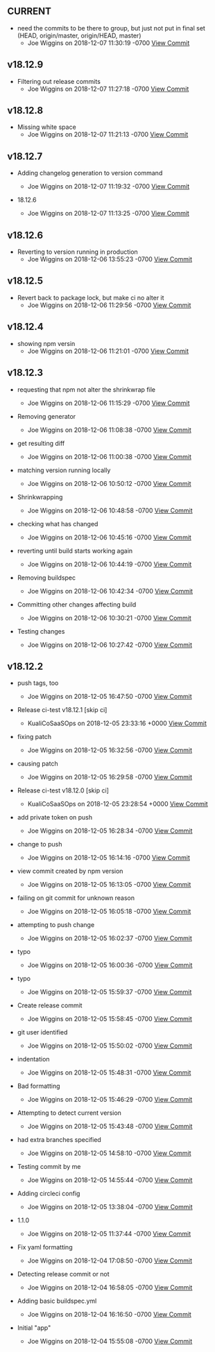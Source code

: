 
## CURRENT
  
  * need the commits to be there to group, but just not put in final set (HEAD, origin/master, origin/HEAD, master)
    * Joe Wiggins on 2018-12-07 11:30:19 -0700 [View Commit](../../commit/f4bc35f2e746f2c97b45b56c5e5fd6d9341b823b)
    

## v18.12.9
  
  * Filtering out release commits
    * Joe Wiggins on 2018-12-07 11:27:18 -0700 [View Commit](../../commit/64719eec0ff4950b1438cd125bc51958c72514df)
    

## v18.12.8
  
  * Missing white space
    * Joe Wiggins on 2018-12-07 11:21:13 -0700 [View Commit](../../commit/45ab2919941da86993133897dcc0cbcd5ed6edd8)
    

## v18.12.7
  
  * Adding changelog generation to version command
    * Joe Wiggins on 2018-12-07 11:19:32 -0700 [View Commit](../../commit/7f6c2a477c10271bd159ab7af535e52db6f7f926)
  
  * 18.12.6
    * Joe Wiggins on 2018-12-07 11:13:25 -0700 [View Commit](../../commit/9743d93e64e719ca0f3ad5daddec60b34338b009)
    

## v18.12.6
  
  * Reverting to version running in production
    * Joe Wiggins on 2018-12-06 13:55:23 -0700 [View Commit](../../commit/2e7eedaf4d7d53d592908986699f9dc399c7ea78)
    

## v18.12.5
  
  * Revert back to package lock, but make ci no alter it
    * Joe Wiggins on 2018-12-06 11:29:56 -0700 [View Commit](../../commit/298ec291952da98c9a4c6ce846304fdc29540c64)
    

## v18.12.4
  
  * showing npm versin
    * Joe Wiggins on 2018-12-06 11:21:01 -0700 [View Commit](../../commit/4766170d1861669a11fca4d1919592a2a2afe417)
    

## v18.12.3
  
  * requesting that npm not alter the shrinkwrap file
    * Joe Wiggins on 2018-12-06 11:15:29 -0700 [View Commit](../../commit/82659632c53be2b6131029e029c8bbea9ba01a1c)
  
  * Removing generator
    * Joe Wiggins on 2018-12-06 11:08:38 -0700 [View Commit](../../commit/53c17abb7a22f108080fbbf00a939f9e6d36bbca)
  
  * get resulting diff
    * Joe Wiggins on 2018-12-06 11:00:38 -0700 [View Commit](../../commit/4c40a624c62510494a7f2f85667a7e00efbfa75b)
  
  * matching version running locally
    * Joe Wiggins on 2018-12-06 10:50:12 -0700 [View Commit](../../commit/4b1fedfc863f89e028432c672e52955d84a0bb69)
  
  * Shrinkwrapping
    * Joe Wiggins on 2018-12-06 10:48:58 -0700 [View Commit](../../commit/45366f601806d4a11a4d9316f85081c06172b9b0)
  
  * checking what has changed
    * Joe Wiggins on 2018-12-06 10:45:16 -0700 [View Commit](../../commit/c1a7233e94a8546be91f27a9124b392a7a7ed295)
  
  * reverting until build starts working again
    * Joe Wiggins on 2018-12-06 10:44:19 -0700 [View Commit](../../commit/41f199f5edb98c067c34ff5ab3728daa0ce1b039)
  
  * Removing buildspec
    * Joe Wiggins on 2018-12-06 10:42:34 -0700 [View Commit](../../commit/3c0a72ee04ba5c5efff6484b1182e1f801d9c7dd)
  
  * Committing other changes affecting build
    * Joe Wiggins on 2018-12-06 10:30:21 -0700 [View Commit](../../commit/b5b28edb7af853a4a573309023c04af12e7009ff)
  
  * Testing changes
    * Joe Wiggins on 2018-12-06 10:27:42 -0700 [View Commit](../../commit/2da0864251640f2b29bdd409687273b115a73cdd)
    

## v18.12.2
  
  * push tags, too
    * Joe Wiggins on 2018-12-05 16:47:50 -0700 [View Commit](../../commit/9d82d42297b1aabda2b48c2177853be1bd4e7ae1)
  
  * Release ci-test v18.12.1 [skip ci]
    * KualiCoSaaSOps on 2018-12-05 23:33:16 +0000 [View Commit](../../commit/d9cb40482e5ebe10072541d60066def33d28a91e)
  
  * fixing patch
    * Joe Wiggins on 2018-12-05 16:32:56 -0700 [View Commit](../../commit/222a5791961a1e0fe5849b8efe6d3be8c9aac2a5)
  
  * causing patch
    * Joe Wiggins on 2018-12-05 16:29:58 -0700 [View Commit](../../commit/46426f35d763c5846a6f312d2b59e83479080529)
  
  * Release ci-test v18.12.0 [skip ci]
    * KualiCoSaaSOps on 2018-12-05 23:28:54 +0000 [View Commit](../../commit/5fa03bec3e3f13c868bff055c6c12becd43a937d)
  
  * add private token on push
    * Joe Wiggins on 2018-12-05 16:28:34 -0700 [View Commit](../../commit/cd7db3a7dac6ff74b98d81e4169c1096ee26764a)
  
  * change to push
    * Joe Wiggins on 2018-12-05 16:14:16 -0700 [View Commit](../../commit/26b36268a69602eefd518db0d05fe5f134238c4e)
  
  * view commit created by npm version
    * Joe Wiggins on 2018-12-05 16:13:05 -0700 [View Commit](../../commit/d77482feb264488773bbc13cf1d4ecde7d68871d)
  
  * failing on git commit for unknown reason
    * Joe Wiggins on 2018-12-05 16:05:18 -0700 [View Commit](../../commit/d09d89d5a35ffcf3e37a086a0f02e8afc1f08573)
  
  * attempting to push change
    * Joe Wiggins on 2018-12-05 16:02:37 -0700 [View Commit](../../commit/2866bea1d8d5a14db6f3670b8b184c6960b02204)
  
  * typo
    * Joe Wiggins on 2018-12-05 16:00:36 -0700 [View Commit](../../commit/052d1242b279d46d13522b882679013860e650bf)
  
  * typo
    * Joe Wiggins on 2018-12-05 15:59:37 -0700 [View Commit](../../commit/d86a08fd7a44909c4871ddbb4dc5247686920b97)
  
  * Create release commit
    * Joe Wiggins on 2018-12-05 15:58:45 -0700 [View Commit](../../commit/6192c997c051ed8da0d4de1ca893c2ed49278d25)
  
  * git user identified
    * Joe Wiggins on 2018-12-05 15:50:02 -0700 [View Commit](../../commit/5652d57e6ea73001a4d80839308cf099b8184aef)
  
  * indentation
    * Joe Wiggins on 2018-12-05 15:48:31 -0700 [View Commit](../../commit/0891fec5d4a2c278587d71512411b3230f3d3aea)
  
  * Bad formatting
    * Joe Wiggins on 2018-12-05 15:46:29 -0700 [View Commit](../../commit/22ea06d79f3e314368c9ec1ef66bde92febbd200)
  
  * Attempting to detect current version
    * Joe Wiggins on 2018-12-05 15:43:48 -0700 [View Commit](../../commit/ea56c6231208490e8ae5a47fff9ee3891d05b4e4)
  
  * had extra branches specified
    * Joe Wiggins on 2018-12-05 14:58:10 -0700 [View Commit](../../commit/eb909573c37a369acd06f76c0f315ad749bc2a21)
  
  * Testing commit by me
    * Joe Wiggins on 2018-12-05 14:55:44 -0700 [View Commit](../../commit/99122c0cb5c66fc76c8350b5a814be3c04c99f07)
  
  * Adding circleci config
    * Joe Wiggins on 2018-12-05 13:38:04 -0700 [View Commit](../../commit/08ed97803dbdf56d31475fa08388ba8421011650)
  
  * 1.1.0
    * Joe Wiggins on 2018-12-05 11:37:44 -0700 [View Commit](../../commit/99b4e03f50bdaee94ea6ae0fd43c30d0ab5f5fc0)
  
  * Fix yaml formatting
    * Joe Wiggins on 2018-12-04 17:08:50 -0700 [View Commit](../../commit/63fe0b043731622e20f3c214f82a17f0bdb690aa)
  
  * Detecting release commit or not
    * Joe Wiggins on 2018-12-04 16:58:05 -0700 [View Commit](../../commit/82ddab6976fa8d92d36b32dc5ae3612137d7783a)
  
  * Adding basic buildspec.yml
    * Joe Wiggins on 2018-12-04 16:16:50 -0700 [View Commit](../../commit/b76da8d2979eace8ca9155f3e4576950f20e90ba)
  
  * Initial "app"
    * Joe Wiggins on 2018-12-04 15:55:08 -0700 [View Commit](../../commit/158a06baffd39373bdc830507bba91f9998b3606)
    

